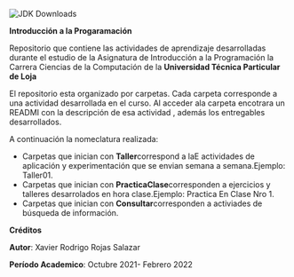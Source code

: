 ![JDK Downloads](https://alumni.utpl.edu.ec/sites/default/files/logo.png)

**Introducción a la Progaramación**

Repositorio que contiene las actividades  de aprendizaje desarrolladas  durante el estudio de la Asignatura de Introducción a la  Programación   la Carrera Ciencias de la Computación de la **Universidad Técnica Particular de Loja**

El repositorio esta organizado por carpetas. Cada carpeta  corresponde a una actividad desarrollada en el curso. Al acceder ala carpeta  encotrara un READMI  con la descripción de esa actividad , además los entregables  desarrollados.

A continuación la nomeclatura realizada:

* Carpetas que inician con **Taller**correspond a laE actividades de aplicación y experimentación que se envian semana a semana.Ejemplo: Taller01.
* Carpetas que inician con **PracticaClase**corresponden a ejercicios y talleres desarrolados en hora clase.Ejemplo: Practica  En Clase Nro 1.
* Carpetas que inician con **Consultar**corresponden a activiades de búsqueda  de información.

__Créditos__

__Autor__: Xavier Rodrigo Rojas  Salazar

__Período Academico__: Octubre 2021- Febrero 2022
